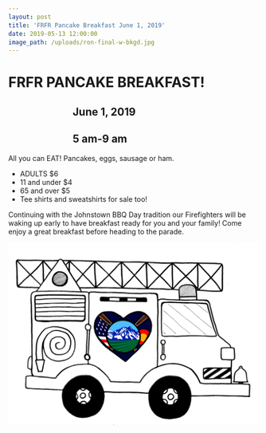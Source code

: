 ```yaml
---
layout: post
title: 'FRFR Pancake Breakfast June 1, 2019'
date: 2019-05-13 12:00:00
image_path: /uploads/ron-final-w-bkgd.jpg
---
```


# FRFR PANCAKE BREAKFAST\!

## &nbsp; &nbsp; &nbsp; &nbsp; &nbsp; &nbsp; &nbsp; &nbsp; &nbsp; &nbsp; &nbsp; &nbsp; &nbsp; June 1, 2019

## &nbsp; &nbsp; &nbsp; &nbsp; &nbsp; &nbsp; &nbsp; &nbsp; &nbsp; &nbsp; &nbsp; &nbsp; &nbsp; 5 am-9 am

All you can EAT\! Pancakes, eggs, sausage or ham.

* ADULTS $6
* 11 and under $4
* 65 and over $5
* Tee shirts and sweatshirts for sale too\!

Continuing with the Johnstown BBQ Day tradition our Firefighters will be waking up early to have breakfast ready for you and your family\! Come enjoy a great breakfast before heading to the parade.

![](/uploads/ron-final-w-bkgd-1.jpg)

&nbsp;